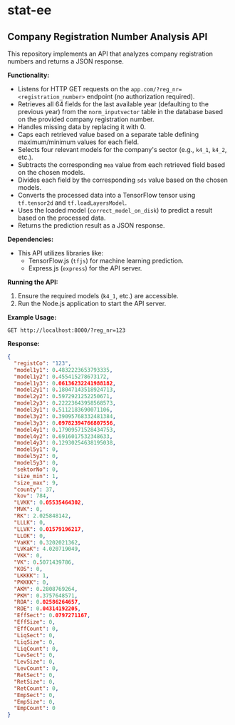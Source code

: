 # stat-ee

## Company Registration Number Analysis API

This repository implements an API that analyzes company registration numbers and returns a JSON response.

**Functionality:**

* Listens for HTTP GET requests on the `app.com/?reg_nr=<registration_number>` endpoint (no authorization required).
* Retrieves all 64 fields for the last available year (defaulting to the previous year) from the `norm_inputvector` table in the database based on the provided company registration number.
* Handles missing data by replacing it with 0.
* Caps each retrieved value based on a separate table defining maximum/minimum values for each field.
* Selects four relevant models for the company's sector (e.g., `k4_1`, `k4_2`, etc.).
* Subtracts the corresponding `mea` value from each retrieved field based on the chosen models.
* Divides each field by the corresponding `sds` value based on the chosen models.
* Converts the processed data into a TensorFlow tensor using `tf.tensor2d` and `tf.loadLayersModel`.
* Uses the loaded model (`correct_model_on_disk`) to predict a result based on the processed data.
* Returns the prediction result as a JSON response.

**Dependencies:**

* This API utilizes libraries like:
    * TensorFlow.js (`tfjs`) for machine learning prediction.
    * Express.js (`express`) for the API server.

**Running the API:**

1. Ensure the required models (`k4_1`, etc.) are accessible.
2. Run the Node.js application to start the API server. 

**Example Usage:**

```
GET http://localhost:8000/?reg_nr=123
```

**Response:**

```json
{
  "registCo": "123",
  "model1y1": 0.4832223653793335,
  "model1y2": 0.455415278673172,
  "model1y3": 0.06136232241988182,
  "model2y1": 0.18047143518924713,
  "model2y2": 0.5972921252250671,
  "model2y3": 0.22223643958568573,
  "model3y1": 0.5112183690071106,
  "model3y2": 0.39095768332481384,
  "model3y3": 0.09782394766807556,
  "model4y1": 0.17909571528434753,
  "model4y2": 0.6916017532348633,
  "model4y3": 0.12930254638195038,
  "model5y1": 0,
  "model5y2": 0,
  "model5y3": 0,
  "sektorNo": 0,
  "size_min": 1,
  "size_max": 9,
  "county": 37,
  "kov": 784,
  "LVKK": 0.05535464302,
  "MVK": 0,
  "RK": 2.025848142,
  "LLLK": 0,
  "LLVK": 0.01579196217,
  "LLOK": 0,
  "VaKK": 0.3202021362,
  "LVKaK": 4.020719049,
  "VKK": 0,
  "VK": 0.5071439786,
  "KOS": 0,
  "LKKKK": 1,
  "PKKKK": 0,
  "AKM": 0.2808769264,
  "PKM": 0.3757648571,
  "ROA": 0.02586264657,
  "ROE": 0.04314192205,
  "EffSect": 0.0797271167,
  "EffSize": 0,
  "EffCount": 0,
  "LiqSect": 0,
  "LiqSize": 0,
  "LiqCount": 0,
  "LevSect": 0,
  "LevSize": 0,
  "LevCount": 0,
  "RetSect": 0,
  "RetSize": 0,
  "RetCount": 0,
  "EmpSect": 0,
  "EmpSize": 0,
  "EmpCount": 0
}

```
